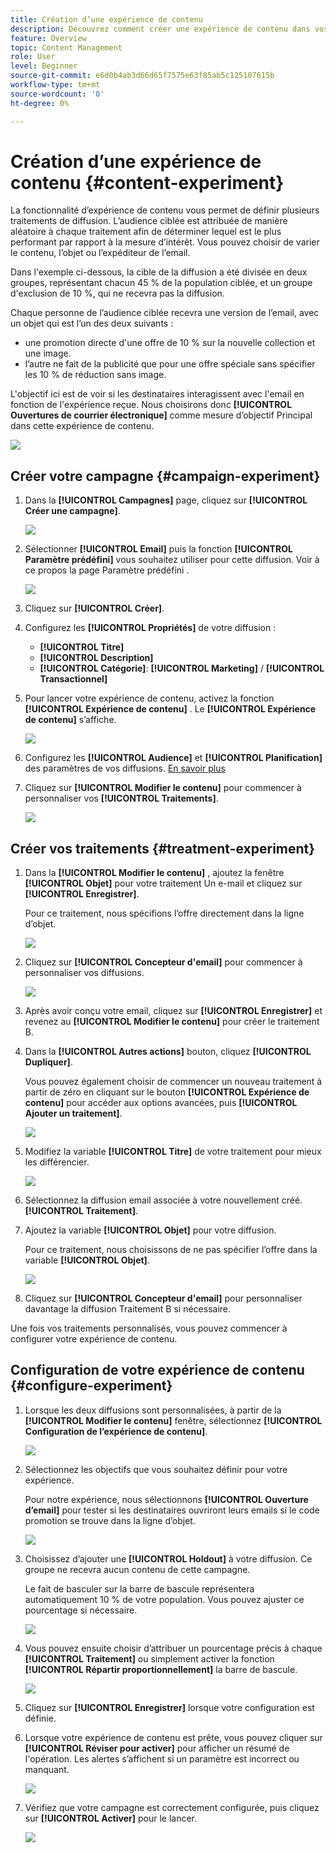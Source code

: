 ```yaml
---
title: Création d’une expérience de contenu
description: Découvrez comment créer une expérience de contenu dans vos campagnes
feature: Overview
topic: Content Management
role: User
level: Beginner
source-git-commit: e6d0b4ab3d66d65f7575e63f85ab5c125107615b
workflow-type: tm+mt
source-wordcount: '0'
ht-degree: 0%

---
```


# Création d’une expérience de contenu {#content-experiment}

La fonctionnalité d’expérience de contenu vous permet de définir plusieurs traitements de diffusion. L’audience ciblée est attribuée de manière aléatoire à chaque traitement afin de déterminer lequel est le plus performant par rapport à la mesure d’intérêt. Vous pouvez choisir de varier le contenu, l’objet ou l’expéditeur de l’email.

Dans l&#39;exemple ci-dessous, la cible de la diffusion a été divisée en deux groupes, représentant chacun 45 % de la population ciblée, et un groupe d&#39;exclusion de 10 %, qui ne recevra pas la diffusion.

Chaque personne de l’audience ciblée recevra une version de l’email, avec un objet qui est l’un des deux suivants :

* une promotion directe d&#39;une offre de 10 % sur la nouvelle collection et une image.
* l’autre ne fait de la publicité que pour une offre spéciale sans spécifier les 10 % de réduction sans image.

L&#39;objectif ici est de voir si les destinataires interagissent avec l&#39;email en fonction de l&#39;expérience reçue. Nous choisirons donc **[!UICONTROL Ouvertures de courrier électronique]** comme mesure d’objectif Principal dans cette expérience de contenu.

![](assets/content_experiment.png)

## Créer votre campagne {#campaign-experiment}

1. Dans la **[!UICONTROL Campagnes]** page, cliquez sur **[!UICONTROL Créer une campagne]**.

   ![](assets/content_experiment_1.png)

1. Sélectionner **[!UICONTROL Email]** puis la fonction **[!UICONTROL Paramètre prédéfini]** vous souhaitez utiliser pour cette diffusion. Voir à ce propos la page Paramètre prédéfini .

   ![](assets/content_experiment_2.png)

1. Cliquez sur **[!UICONTROL Créer]**.

1. Configurez les **[!UICONTROL Propriétés]** de votre diffusion :
   * **[!UICONTROL Titre]**
   * **[!UICONTROL Description]**
   * **[!UICONTROL Catégorie]**: **[!UICONTROL Marketing]** / **[!UICONTROL Transactionnel]**

1. Pour lancer votre expérience de contenu, activez la fonction **[!UICONTROL Expérience de contenu]** . Le **[!UICONTROL Expérience de contenu]** s’affiche.

   ![](assets/content_experiment_3.png)

1. Configurez les **[!UICONTROL Audience]** et **[!UICONTROL Planification]** des paramètres de vos diffusions. [En savoir plus](create-campaign.md)

1. Cliquez sur **[!UICONTROL Modifier le contenu]** pour commencer à personnaliser vos **[!UICONTROL Traitements]**.

   ![](assets/content_experiment_4.png)

## Créer vos traitements {#treatment-experiment}

1. Dans la **[!UICONTROL Modifier le contenu]** , ajoutez la fenêtre **[!UICONTROL Objet]** pour votre traitement Un e-mail et cliquez sur **[!UICONTROL Enregistrer]**.

   Pour ce traitement, nous spécifions l’offre directement dans la ligne d’objet.

   ![](assets/content_experiment_5.png)

1. Cliquez sur **[!UICONTROL Concepteur d&#39;email]** pour commencer à personnaliser vos diffusions.

   ![](assets/content_experiment_6.png)

1. Après avoir conçu votre email, cliquez sur **[!UICONTROL Enregistrer]** et revenez au **[!UICONTROL Modifier le contenu]** pour créer le traitement B.

1. Dans la **[!UICONTROL Autres actions]** bouton, cliquez **[!UICONTROL Dupliquer]**.

   Vous pouvez également choisir de commencer un nouveau traitement à partir de zéro en cliquant sur le bouton **[!UICONTROL Expérience de contenu]** pour accéder aux options avancées, puis **[!UICONTROL Ajouter un traitement]**.

   ![](assets/content_experiment_7.png)

1. Modifiez la variable **[!UICONTROL Titre]** de votre traitement pour mieux les différencier.

   ![](assets/content_experiment_8.png)

1. Sélectionnez la diffusion email associée à votre nouvellement créé. **[!UICONTROL Traitement]**.

1. Ajoutez la variable **[!UICONTROL Objet]** pour votre diffusion.

   Pour ce traitement, nous choisissons de ne pas spécifier l’offre dans la variable **[!UICONTROL Objet]**.

   ![](assets/content_experiment_9.png)

1. Cliquez sur **[!UICONTROL Concepteur d&#39;email]** pour personnaliser davantage la diffusion Traitement B si nécessaire.

Une fois vos traitements personnalisés, vous pouvez commencer à configurer votre expérience de contenu.

## Configuration de votre expérience de contenu {#configure-experiment}

1. Lorsque les deux diffusions sont personnalisées, à partir de la **[!UICONTROL Modifier le contenu]** fenêtre, sélectionnez **[!UICONTROL Configuration de l’expérience de contenu]**.

   ![](assets/content_experiment_10.png)

1. Sélectionnez les objectifs que vous souhaitez définir pour votre expérience.

   Pour notre expérience, nous sélectionnons **[!UICONTROL Ouverture d’email]** pour tester si les destinataires ouvriront leurs emails si le code promotion se trouve dans la ligne d’objet.

   ![](assets/content_experiment_11.png)

1. Choisissez d’ajouter une **[!UICONTROL Holdout]** à votre diffusion. Ce groupe ne recevra aucun contenu de cette campagne.

   Le fait de basculer sur la barre de bascule représentera automatiquement 10 % de votre population. Vous pouvez ajuster ce pourcentage si nécessaire.

   ![](assets/content_experiment_12.png)

1. Vous pouvez ensuite choisir d’attribuer un pourcentage précis à chaque **[!UICONTROL Traitement]** ou simplement activer la fonction **[!UICONTROL Répartir proportionnellement]** la barre de bascule.

   ![](assets/content_experiment_13.png)

1. Cliquez sur **[!UICONTROL Enregistrer]** lorsque votre configuration est définie.

1. Lorsque votre expérience de contenu est prête, vous pouvez cliquer sur **[!UICONTROL Réviser pour activer]** pour afficher un résumé de l&#39;opération. Les alertes s’affichent si un paramètre est incorrect ou manquant.

   ![](assets/content_experiment_15.png)

1. Vérifiez que votre campagne est correctement configurée, puis cliquez sur **[!UICONTROL Activer]** pour le lancer.

   ![](assets/content_experiment_14.png)

